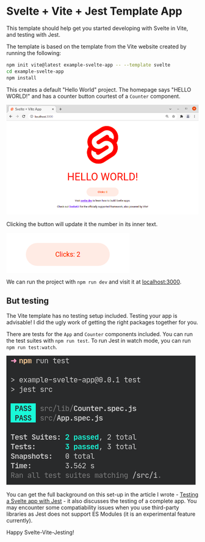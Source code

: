 # Svelte + Vite + Jest Template App

This template should help get you started developing with Svelte in Vite, and testing with Jest.

The template is based on the template from the Vite website created by running the following:

```bash
npm init vite@latest example-svelte-app -- --template svelte
cd example-svelte-app
npm install
```

This creates a default "Hello World" project. The homepage says "HELLO WORLD!" and has a counter button courtest of a `Counter` component.

![screenshot](img/screenshot.png)

Clicking the button will update it the number in its inner text.

<img align="center" src="img/counter-component.png" alt="counter component" loading="lazy" width="323" height="106"/>

We can run the project with `npm run dev` and visit it at <localhost:3000>.

## But testing

The Vite template has no testing setup included. Testing your app is advisable! I did the ugly work of getting the right packages together for you.

There are tests for the `App` and `Counter` components included. You can run the test suites with `npm run test`. To run Jest in watch mode, you can run `npm run test:watch`.

![test output](img/test-output.png)

You can get the full background on this set-up in the article I wrote - [Testing a Svelte app with Jest](https://www.roboleary.net/2021/11/18/svelte-app-testing-jest.html) - it also discusses the testing of a complete app. You may encounter some compatiability issues when you use third-party libraries as Jest does not support ES Modules (it is an experimental feature currently).

Happy Svelte-Vite-Jesting!
